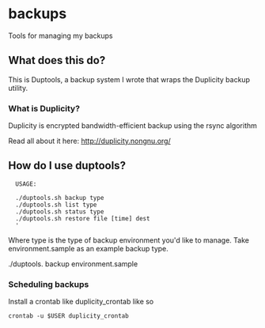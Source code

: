 backups
=======

Tools for managing my backups

## What does this do?

This is Duptools, a backup system I wrote that wraps the Duplicity backup utility.

### What is Duplicity?
Duplicity is encrypted bandwidth-efficient backup using the rsync algorithm

Read all about it here: http://duplicity.nongnu.org/

## How do I use duptools?
```
  USAGE:

  ./duptools.sh backup type
  ./duptools.sh list type
  ./duptools.sh status type
  ./duptools.sh restore file [time] dest
  '
```

Where type is the type of backup environment you'd like to manage. Take environment.sample as an example backup type.

./duptools. backup environment.sample

### Scheduling backups

Install a crontab like duplicity_crontab like so

```
crontab -u $USER duplicity_crontab
```


